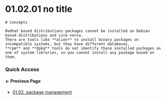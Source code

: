 # 01.02.01 no title

```
# Concepts

Redhat based distributions packages cannot be installed on Debian based distributions and vice versa.  
There are tools like **alien** to install binary packages on incompatible systems, but they have different databases.
**rpm** and **dpkg** tools do not identify these installed packages as one of system libraries, so you cannot install any package based on them.

```

### Quick Access

#### &#8592; Previous Page

* [01.02. package management](./../../01.LPIC-1/02.package_management/00.README.md)

